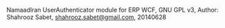 NamaadIran UserAuthenticator module for ERP WCF, GNU GPL v3, 
Author: Shahrooz Sabet, shahrooz.sabet@gmail.com, 20140628
